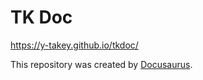 # TK Doc

https://y-takey.github.io/tkdoc/

This repository was created by [Docusaurus](https://docusaurus.io/).
